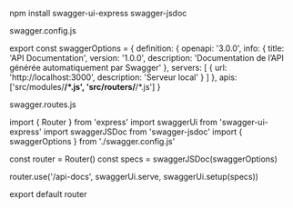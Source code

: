 
npm install swagger-ui-express swagger-jsdoc


swagger.config.js

export const swaggerOptions = {
    definition: {
      openapi: '3.0.0',
      info: {
        title: 'API Documentation',
        version: '1.0.0',
        description: 'Documentation de l’API générée automatiquement par Swagger'
      },
      servers: [
        {
          url: 'http://localhost:3000',
          description: 'Serveur local'
        }
      ]
    },
    apis: ['src/modules/**/*.js', 'src/routers/**/*.js']
  }
  


  swagger.routes.js

  import { Router } from 'express'
import swaggerUi from 'swagger-ui-express'
import swaggerJSDoc from 'swagger-jsdoc'
import { swaggerOptions } from './swagger.config.js'

const router = Router()
const specs = swaggerJSDoc(swaggerOptions)

router.use('/api-docs', swaggerUi.serve, swaggerUi.setup(specs))

export default router
